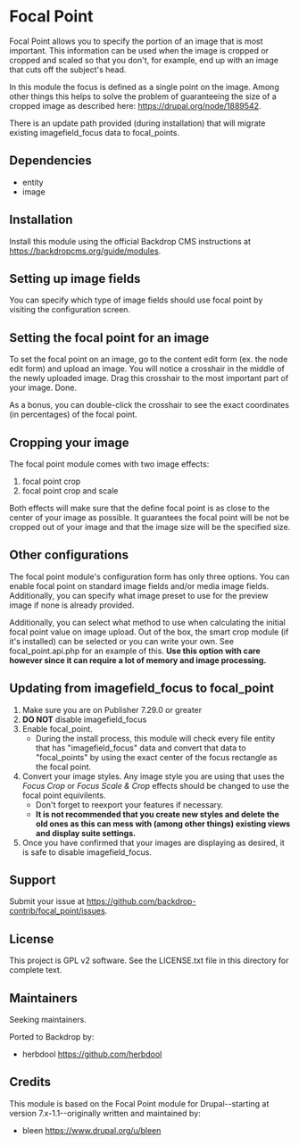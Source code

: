 Focal Point
===========

Focal Point allows you to specify the portion of an image that is most
important. This information can be used when the image is cropped or cropped and
scaled so that you don't, for example, end up with an image that cuts off the
subject's head.

In this module the focus is defined as a single point on the image. Among other
things this helps to solve the problem of guaranteeing the size of a cropped image
as described here: <https://drupal.org/node/1889542>.

There is an update path provided (during installation) that will migrate
existing imagefield_focus data to focal_points.

Dependencies
------------

* entity
* image

Installation
------------

Install this module using the official Backdrop CMS instructions at <https://backdropcms.org/guide/modules>.

Setting up image fields
-----------------------

You can specify which type of image fields should use focal point by visiting the configuration screen.

Setting the focal point for an image
------------------------------------

To set the focal point on an image, go to the content edit form (ex. the node
edit form) and upload an image. You will notice a crosshair in the middle of the
newly uploaded image. Drag this crosshair to the most important part of your
image. Done.

As a bonus, you can double-click the crosshair to see the exact coordinates (in
percentages) of the focal point.

Cropping your image
-------------------

The focal point module comes with two image effects:

1. focal point crop
2. focal point crop and scale

Both effects will make sure that the define focal point is as close to the
center of your image as possible. It guarantees the focal point will be not be
cropped out of your image and that the image size will be the specified size.

Other configurations
--------------------

The focal point module's configuration form has only three options. You can
enable focal point on standard image fields and/or media image fields.
Additionally, you can specify what image preset to use for the preview image if
none is already provided.

Additionally, you can select what method to use when calculating the initial
focal point value on image upload. Out of the box, the smart crop module (if
it's installed) can be selected or you can write your own. See
focal_point.api.php for an example of this. **Use this option with care
however since it can require a lot of memory and image processing.**

Updating from imagefield_focus to focal_point
---------------------------------------------

1. Make sure you are on Publisher 7.29.0 or greater
2. **DO NOT** disable imagefield_focus
3. Enable focal_point.
    * During the install process, this module will check every file entity that
    has "imagefield_focus" data and convert that data to "focal_points" by using
    the exact center of the focus rectangle as the focal point.
4. Convert your image styles. Any image style you are using that uses the *Focus
   Crop* or *Focus Scale & Crop* effects should be changed to use the focal
   point equivilents.
    * Don't forget to reexport your features if necessary.
    * **It is not recommended that you create new styles and delete the old ones
    as this can mess with (among other things) existing views and display suite
    settings.**
5. Once you have confirmed that your images are displaying as desired, it is
   safe to disable imagefield_focus.

Support
-------

Submit your issue at <https://github.com/backdrop-contrib/focal_point/issues>.

License
-------

This project is GPL v2 software. See the LICENSE.txt file in this directory for complete text.

Maintainers
-----------

Seeking maintainers.

Ported to Backdrop by:

* herbdool <https://github.com/herbdool>

Credits
-------

This module is based on the Focal Point module for Drupal--starting at version 7.x-1.1--originally written and maintained by:

* bleen <https://www.drupal.org/u/bleen>